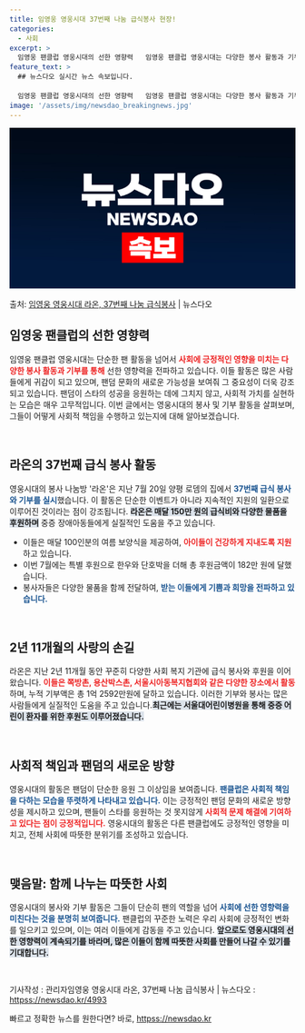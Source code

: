 ```yaml
---
title: 임영웅 영웅시대 37번째 나눔 급식봉사 현장!
categories:
  - 사회
excerpt: >
  임영웅 팬클럽 영웅시대의 선한 영향력   임영웅 팬클럽 영웅시대는 다양한 봉사 활동과 기부로 사회에 선한 영…
feature_text: >
  ## 뉴스다오 실시간 뉴스 속보입니다.

  임영웅 팬클럽 영웅시대의 선한 영향력   임영웅 팬클럽 영웅시대는 다양한 봉사 활동과 기부로 사회에 선한 영…
image: '/assets/img/newsdao_breakingnews.jpg'
---
```


![뉴스다오 속보](/assets/img/newsdao_breakingnews.jpg)

<p>출처: <a href="httpss://newsdao.kr/4993" rel="dofollow">임영웅 영웅시대 라온, 37번째 나눔 급식봉사</a> | 뉴스다오</p>

<h2 data-ke-size="size26">임영웅 팬클럽의 선한 영향력</h2>

<p data-ke-size="size16">임영웅 팬클럽 영웅시대는 단순한 팬 활동을 넘어서 <b><span style="color: #ee2323;">사회에 긍정적인 영향을 미치는 다양한 봉사 활동과 기부를 통해</span></b> 선한 영향력을 전파하고 있습니다. 이들 활동은 많은 사람들에게 귀감이 되고 있으며, 팬덤 문화의 새로운 가능성을 보여줘 그 중요성이 더욱 강조되고 있습니다. 팬덤이 스타의 성공을 응원하는 데에 그치지 않고, 사회적 가치를 실현하는 모습은 매우 고무적입니다. 이번 글에서는 영웅시대의 봉사 및 기부 활동을 살펴보며, 그들이 어떻게 사회적 책임을 수행하고 있는지에 대해 알아보겠습니다.</p>

<p data-ke-size="size16">&nbsp;</p>

<h2 data-ke-size="size26">라온의 37번째 급식 봉사 활동</h2>

<p data-ke-size="size16">영웅시대의 봉사 나눔방 '라온'은 지난 7월 20일 양평 로뎀의 집에서 <b><span style="color: #1a5490;">37번째 급식 봉사와 기부를 실시</span></b>했습니다. 이 활동은 단순한 이벤트가 아니라 지속적인 지원의 일환으로 이루어진 것이라는 점이 강조됩니다. <b><span style="background-color: #21538527;">라온은 매달 150만 원의 급식비와 다양한 물품을 후원하며</span></b> 중증 장애아동들에게 실질적인 도움을 주고 있습니다.</p>

<ul>
  <li>이들은 매달 100인분의 여름 보양식을 제공하여, <b><span style="color: #ee2323;">아이들이 건강하게 지내도록 지원</span></b>하고 있습니다.</li>
  <li>이번 7월에는 특별 후원으로 한우와 단호박을 더해 총 후원금액이 182만 원에 달했습니다.</li>
  <li>봉사자들은 다양한 물품을 함께 전달하여, <b><span style="color: #1a5490;">받는 이들에게 기쁨과 희망을 전파하고 있습니다.</span></b></li>
</ul>

<p data-ke-size="size16">&nbsp;</p>

<h2 data-ke-size="size26">2년 11개월의 사랑의 손길</h2>

<p data-ke-size="size16">라온은 지난 2년 11개월 동안 꾸준히 다양한 사회 복지 기관에 급식 봉사와 후원을 이어왔습니다. <b><span style="color: #ee2323;">이들은 쪽방촌, 용산박스촌, 서울시아동복지협회와 같은 다양한 장소에서 활동</span></b>하며, 누적 기부액은 총 1억 2592만원에 달하고 있습니다. 이러한 기부와 봉사는 많은 사람들에게 실질적인 도움을 주고 있습니다.<b><span style="background-color: #21538527;">최근에는 서울대어린이병원을 통해 중증 어린이 환자를 위한 후원도 이루어졌습니다.</span></b></p>

<p data-ke-size="size16">&nbsp;</p>

<h2 data-ke-size="size26">사회적 책임과 팬덤의 새로운 방향</h2>

<p data-ke-size="size16">영웅시대의 활동은 팬덤이 단순한 응원 그 이상임을 보여줍니다. <b><span style="color: #1a5490;">팬클럽은 사회적 책임을 다하는 모습을 뚜렷하게 나타내고 있습니다.</span></b> 이는 긍정적인 팬덤 문화의 새로운 방향성을 제시하고 있으며, 팬들이 스타를 응원하는 것 못지않게 <b><span style="color: #ee2323;">사회적 문제 해결에 기여하고 있다는 점이 긍정적입니다.</span></b> 영웅시대의 활동은 다른 팬클럽에도 긍정적인 영향을 미치고, 전체 사회에 따뜻한 분위기를 조성하고 있습니다.</p>

<p data-ke-size="size16">&nbsp;</p>

<h2 data-ke-size="size26">맺음말: 함께 나누는 따뜻한 사회</h2>

<p data-ke-size="size16">영웅시대의 봉사와 기부 활동은 그들이 단순히 팬의 역할을 넘어 <b><span style="color: #1a5490;">사회에 선한 영향력을 미친다는 것을 분명히 보여줍니다.</span></b> 팬클럽의 꾸준한 노력은 우리 사회에 긍정적인 변화를 일으키고 있으며, 이는 여러 이들에게 감동을 주고 있습니다. <b><span style="background-color: #21538527;">앞으로도 영웅시대의 선한 영향력이 계속되기를 바라며, 많은 이들이 함께 따뜻한 사회를 만들어 나갈 수 있기를 기대합니다.</span></b></p>

<p data-ke-size="size16">&nbsp;</p>

<p data-ke-size="size16">기사작성 : 관리자임영웅 영웅시대 라온, 37번째 나눔 급식봉사 | 뉴스다오  : <a href="httpss://newsdao.kr/4993">httpss://newsdao.kr/4993</a></p> 

빠르고 정확한 뉴스를 원한다면? 바로, <a href="httpss://newsdao.kr" rel="dofollow">httpss://newsdao.kr</a>


